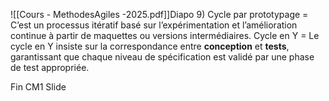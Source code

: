 ![[Cours - MethodesAgiles -2025.pdf]]Diapo 9)
Cycle par prototypage = C’est un processus itératif basé sur l’expérimentation et l’amélioration continue à partir de maquettes ou versions intermédiaires.
Cycle en Y = Le cycle en Y insiste sur la correspondance entre **conception** et **tests**, garantissant que chaque niveau de spécification est validé par une phase de test appropriée.

Fin CM1 Slide 